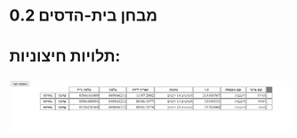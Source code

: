 <h1> מבחן בית-הדסים 0.2<h1>
<p>תלויות חיצוניות:<p>
<picture>
  <source media="https://github.com"/TehilaRotenberg/CoronaProject/blob/master/homepage.png">
    <img  src="https://github.com/TehilaRotenberg/CoronaProject/blob/master/homepage.png">

<picture>





